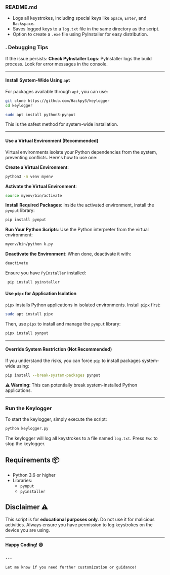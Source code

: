 ### **README.md**
- Logs all keystrokes, including special keys like `Space`, `Enter`, and `Backspace`.
- Saves logged keys to a `log.txt` file in the same directory as the script.
- Option to create a `.exe` file using PyInstaller for easy distribution.

### . Debugging Tips
If the issue persists:
 **Check PyInstaller Logs**:
   PyInstaller logs the build process. Look for error messages in the console.
   
---
####  **Install System-Wide Using `apt`**
For packages available through `apt`, you can use:
```bash
git clone https://github.com/Hackpy3/keylogger
cd keylogger
```
```bash
sudo apt install python3-pynput
```
This is the safest method for system-wide installation.

---

####  **Use a Virtual Environment (Recommended)**
Virtual environments isolate your Python dependencies from the system, preventing conflicts. Here's how to use one:

 **Create a Virtual Environment**:
   ```bash
   python3 -m venv myenv
   ```

 **Activate the Virtual Environment**:
   ```bash
   source myenv/bin/activate
   ```

 **Install Required Packages**:
   Inside the activated environment, install the `pynput` library:
   ```bash
   pip install pynput
   ```

 **Run Your Python Scripts**:
   Use the Python interpreter from the virtual environment:
   ```bash
   myenv/bin/python k.py
   ```

 **Deactivate the Environment**:
   When done, deactivate it with:
   ```bash
   deactivate
   ```
Ensure you have `PyInstaller` installed:
```bash
 pip install pyinstaller
```

####  **Use `pipx` for Application Isolation**
`pipx` installs Python applications in isolated environments. Install `pipx` first:
```bash
sudo apt install pipx
```

Then, use `pipx` to install and manage the `pynput` library:
```bash
pipx install pynput
```

---

####  **Override System Restriction (Not Recommended)**
If you understand the risks, you can force `pip` to install packages system-wide using:
```bash
pip install --break-system-packages pynput
```
**⚠️ Warning**: This can potentially break system-installed Python applications.

---

###  Run the Keylogger
To start the keylogger, simply execute the script:
```bash
python keylogger.py
```
The keylogger will log all keystrokes to a file named `log.txt`. Press `Esc` to stop the keylogger.


## Requirements 📦
- Python 3.6 or higher
- Libraries:
  - `pynput`
  - `pyinstaller`

## Disclaimer ⚠️
This script is for **educational purposes only**. Do not use it for malicious activities. Always ensure you have permission to log keystrokes on the device you are using.

---

**Happy Coding! 😄**
```

---

Let me know if you need further customization or guidance!
